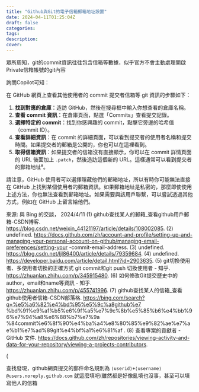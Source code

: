 ```yaml
---
title: "Github與Git的電子信箱郵箱地址設置"
date: 2024-04-11T01:25:04Z
draft: false
categories:
tags:
description: 
cover: 
---
```

眾所周知，git的commit資訊往往包含信箱等數據，似乎官方不會主動處理開啟Private信箱帳號的git內容

詢問Copilot可知：

在 GitHub 網頁上查看其他使用者的 commit 提交者信箱等 git 資訊的步驟如下：

1. **找到對應的倉庫**：造訪 GitHub，然後在搜尋框中輸入你想查看的倉庫名稱。
2. **查看 commit 資訊**：在倉庫頁面，點選「Commits」查看提交記錄。
3. **選擇特定的 commit**：找到你感興趣的 commit，點擊它旁邊的哈希值（commit ID）。
4. **查看詳細資訊**：在 commit 的詳細頁面，可以看到提交者的使用者名稱和提交時間。如果提交者的郵箱是公開的，你也可以在這裡看到。
5. **取得信箱資訊**：如果提交者的信箱沒有直接顯示，你可以在 commit 詳情頁面的 URL 後面加上 `.patch`，然後造訪這個新的 URL。這樣通常可以看到提交者的郵箱地址⁸。

請注意，GitHub 使用者可以選擇隱藏他們的郵箱地址，所以有時你可能無法直接在 GitHub 上找到某個使用者的郵箱資訊。如果郵箱地址是私密的，那麼即使使用上述方法，你也無法查看到郵箱地址。如果需要與該用戶聯繫，可以嘗試透過其他方式，例如在 GitHub 上留言給他們。

來源: 與 Bing 的交談， 2024/4/11
(1) github查找某人的郵箱_查看github用戶郵箱-CSDN博客. https://blog.csdn.net/weixin_44121197/article/details/108002085.
(2) undefined. https://docs.github.com/zh/account-and-profile/setting-up-and-managing-your-personal-account-on-github/managing-email-preferences/setting-your -commit-email-address.
(3) undefined. https://blog.csdn.net/ljl86400/article/details/79359684.
(4) undefined. https://developer.baidu.com/article/detail.html?id=2903635.
(5) git切換使用者、多使用者切換的正確方式 git commit和git push 切換使用者 - 知乎. https://zhuanlan.zhihu.com/p/345915480.
(6) 如何修改Git提交歷史中的author，email和name等資訊 - 知乎. https://zhuanlan.zhihu.com/p/455741996.
(7) github查找某人的信箱_查看github使用者信箱-CSDN部落格. https://bing.com/search?q=%e5%a6%82%e4%bd%95%e5%9c%a8github%e7 %bd%91%e9%a1%b5%e6%9f%a5%e7%9c%8b%e5%85%b6%e4%bb%96%e7%94%a8%e6%88%b7%e7%9a %84commit%e6%8f%90%e4%ba%a4%e8%80%85%e9%82%ae%e7%ae%b1%e7%ad%89git%e4%bf%a1%e6%81%af .
(8) 查看專案的貢獻者 - GitHub 文件. https://docs.github.com/zh/repositories/viewing-activity-and-data-for-your-repository/viewing-a-projects-contributors.

(

查找發現，github網頁提交的郵件命名規則為 ```⟨userid⟩+⟨username⟩@users.noreply.github.com```
就這麼填吧(雖然都是好像亂填也沒事，甚至可以填寫他人的信箱